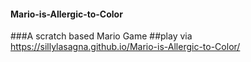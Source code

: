 #### Mario-is-Allergic-to-Color
###A scratch based Mario Game
##play via https://sillylasagna.github.io/Mario-is-Allergic-to-Color/
